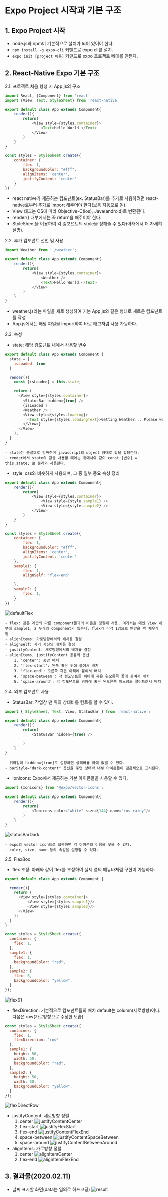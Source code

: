 # Expo Project 시작과 기본 구조

## 1. Expo Project 시작
- node.js와 npm이 기본적으로 설치가 되어 있어야 한다.
- `npm install -g expo-cli` 커맨드로 expo cli를 설치.
- `expo init [project 이름]` 커맨드로 expo 프로젝트 뼈대를 만든다.

## 2. React-Native Expo 기본 구조
2.1. 프로젝트 처음 형성 시 App.js의 구조 
```javascript
import React, {Component} from 'react'
import {View, Text, StyleSheet} from 'react-native'

export default class App extends Component{
    render(){
        return(
            <View style={styles.container}>
                <Text>Hello World.</Text>
            </View>
        )
    }
}

const styles = StyleSheet.create({
    container: {
        flex: 1,
        backgroundColor: "#fff",
        alignItems: 'center',
        justifyContent: 'center'
    }
})
```
- react native가 제공하는 컴포넌트(ex. StatusBar)를 추가로 사용하려면 react-native로부터 추가로 import 해주어야 한다(보통 자동으로 됨).
- View 태그는 OS에 따라 Objective-C(ios), Java(android)로 변환된다.
- render() 내부에서는 꼭 return을 해주어야 한다.
- StyleSheet을 이용하여 각 컴포넌트의 style을 정해줄 수 있다(아래에서 더 자세히 설명).

2.2. 추가 컴포넌트 선언 및 사용
```javascript
import Weather from './weather';

export default class App extends Component{
    render(){
        return(
            <View style={styles.container}>
                <Weather />
                <Text>Hello World.</Text>
            </View>
        )
    }
}
```
- weather.js라는 파일을 새로 생성하여 기본 App.js와 같은 형태로 새로운 컴포넌트를 작성
- App.js에서는 해당 파일을 import하여 바로 태그처럼 사용 가능하다.

2.3. 속성
- state: 해당 컴포넌트 내에서 사용할 변수
```javascript
export default class App extends Component {
  state = {
    isLoaded: true
  }

  render(){
    const {isLoaded} = this.state;

    return (
      <View style={styles.container}>
        <StatusBar hidden={true} />
        {isLoaded ? 
        <Weather /> : 
        <View style={styles.loading}>
          <Text style={styles.loadingText}>Getting Weather... Please wait</Text>
        </View>}
      </View>
    );
  }
}
```
```
- state는 중괄호로 감싸주며 javascript의 object 형태로 값을 할당한다.
- render에서 state의 값을 사용할 때에는 위에서와 같이 const {변수} = this.state; 로 불러와 사용한다.
```
- style: css와 비슷하게 사용되며, 그 중 일부 중요 속성 정리
```javascript
export default class App extends Component{
    render(){
        return(
            <View style={styles.container}>
                <View style={style.sample1} />
                <View style={style.sample2} />
            </View>
        )
    }
}

const styles = StyleSheet.create({
    container: {
        flex: 1,
        backgroundColor: "#fff",
        alignItems: 'center',
        justifyContent: 'center'
    },
    sample1: {
        flex: 1,
        alignSelf: 'flex-end'

    },
    sample2: {
        flex: 1,
    }
})
```
![defaultFlex](./imgs/defaultFlex.jpg)
```
- flex: 같은 계급의 다른 component들과의 비율을 정할때 사용, 여기서는 메인 View 내부에 sample1, 2 두개의 component가 있는데, flex가 각각 1임으로 반반을 꽉 채우게 됨
- alignItems: 가로방향에서의 배치를 결정
- alignSelf: 자기 자신의 배치를 결정
- justifyContent: 세로방향에서의 배치를 결정
- alignItems, justifyContent 공통의 옵션
    1. 'center': 중앙 배치
    2. 'flex-start': 왼쪽 혹은 위에 붙여서 배치
    3. 'flex-end': 오른쪽 혹은 아래에 붙여서 배치
    4. 'space-between': 각 컴포넌트를 위아래 혹은 왼오른쪽 끝에 붙여서 배치
    5. 'space-around': 각 컴포넌트를 위아래 혹은 왼오른쪽 어느정도 떨어트려서 배치
```
2.4. 외부 컴포넌트 사용
- StatusBar: 작업창 맨 위의 상태바를 컨트롤 할 수 있다.
```javascript
import { StyleSheet, Text, View, StatusBar } from 'react-native';

export default class App extends Component{
    render(){
        return(
            <StatusBar hidden={true} />

        )
    }
}
```
```
- 위와같이 hidden={true}로 설정하면 상태바를 아예 없앨 수 있다.
- barStyle="dark-content" 옵션을 주면 상태바 내부 아이콘들이 검은색으로 표시된다.
```
- Ionicons: Expo에서 제공하는 기본 아이콘들을 사용할 수 있다.
```javascript
import {Ionicons} from '@expo/vector-icons';

export default class App extends Component{
    render(){
        return(
            <Ionicons color="white" size={144} name="ios-rainy"/>
        )
    }
}
```
![statusBarDark](./imgs/statusBarDart.jpg)
```
- expo의 vector icon으로 접속하면 각 아이콘의 이름을 찾을 수 있다.
- color, size, name 등의 속성을 설정할 수 있다.
```

2.5. FlexBox
- flex 조정: 아래와 같이 flex를 조정하여 실제 앱의 메뉴바처럼 구현이 가능하다.
```javascript
export default class App extends Component {

  render(){
    return (
      <View style={styles.container}>
          <View style={styles.sample1}/>
          <View style={styles.sample2}/>
      </View>
    );
  }
}

const styles = StyleSheet.create({
  container: {
    flex: 1,
  },
  sample1: {
    flex: 1,
    backgroundColor: "red",
  },
  sample2: {
    flex: 6,
    backgroundColor: "yellow",
  }
});
```
![flex61](./imgs/flex61.jpg)
- flexDirection: 기본적으로 컴포넌트들의 배치 default는 column(세로방향)이다. 다음은 row(가로방향으로 수정한 모습)
```javascript
const styles = StyleSheet.create({
  container: {
    flex: 1,
    flexDirection: 'row'
  },
  sample1: {
    height: 50,
    width: 50,
    backgroundColor: "red",
  },
  sample2: {
    height: 50,
    width: 50,
    backgroundColor: "yellow",
  }
});
```
![flexDirectRow](./imgs/flexDirectRow.jpg)
- justifyContent: 세로방향 정렬
    1. center
    ![justifyContentCenter](./imgs/justifyContentCenter.jpg)
    2. flex-start
    ![justifyFlexStart](./imgs/default.jpg)
    3. flex-end
    ![justifyContentFlexEnd](./imgs/justifyContentFlexEnd.jpg)
    4. space-between
    ![justifyContentSpaceBetween](./imgs/justifyContentSpaceBetween.jpg)
    5. space-around
    ![justifyContentBetweenAround](./imgs/justifyContentBetweenAround.jpg)
- alignItems: 가로방향 정렬
    1. center
    ![alignItemCenter](./imgs/alignItemCenter.jpg)
    2. flex-end
    ![alignItemFlexEnd](./imgs/alignItemFlexEnd.jpg)

## 3. 결과물(2020.02.11)
- 날씨 표시할 화면(data는 임의로 하드코딩)
![result](./imgs/result.jpg)
